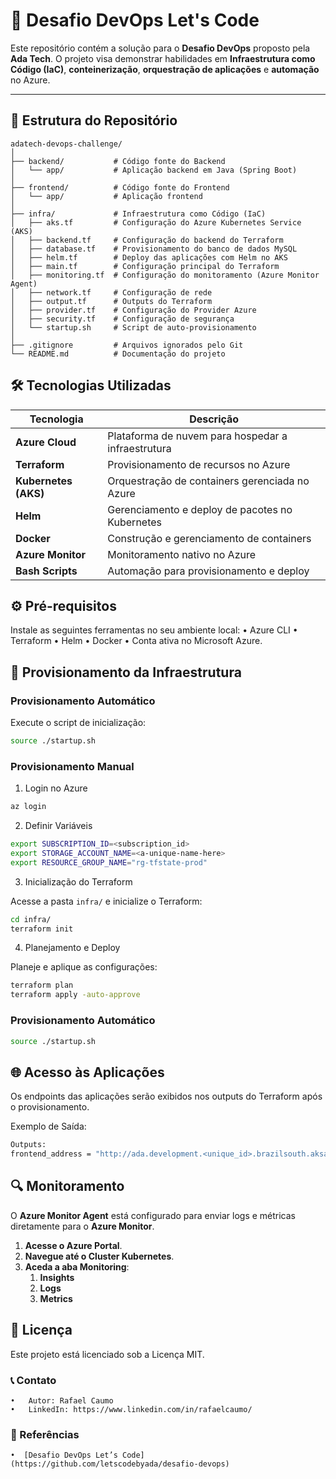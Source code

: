 # 🚀 Desafio DevOps Let's Code

Este repositório contém a solução para o **Desafio DevOps** proposto pela **Ada Tech**. O projeto visa demonstrar habilidades em **Infraestrutura como Código (IaC)**, **conteinerização**, **orquestração de aplicações** e **automação** no Azure.

---

## 📁 Estrutura do Repositório
```plaintext
adatech-devops-challenge/
│
├── backend/           # Código fonte do Backend
│   └── app/           # Aplicação backend em Java (Spring Boot)
│
├── frontend/          # Código fonte do Frontend
│   └── app/           # Aplicação frontend
│
├── infra/             # Infraestrutura como Código (IaC)
│   ├── aks.tf         # Configuração do Azure Kubernetes Service (AKS)
│   ├── backend.tf     # Configuração do backend do Terraform
│   ├── database.tf    # Provisionamento do banco de dados MySQL
│   ├── helm.tf        # Deploy das aplicações com Helm no AKS
│   ├── main.tf        # Configuração principal do Terraform
│   ├── monitoring.tf  # Configuração do monitoramento (Azure Monitor Agent)
│   ├── network.tf     # Configuração de rede
│   ├── output.tf      # Outputs do Terraform
│   ├── provider.tf    # Configuração do Provider Azure
│   ├── security.tf    # Configuração de segurança
│   └── startup.sh     # Script de auto-provisionamento
│
├── .gitignore         # Arquivos ignorados pelo Git
└── README.md          # Documentação do projeto
```
## 🛠️ Tecnologias Utilizadas

| **Tecnologia**        | **Descrição**                                       |
|-----------------------|-----------------------------------------------------|
| **Azure Cloud**       | Plataforma de nuvem para hospedar a infraestrutura  |
| **Terraform**         | Provisionamento de recursos no Azure                |
| **Kubernetes (AKS)**  | Orquestração de containers gerenciada no Azure      |
| **Helm**              | Gerenciamento e deploy de pacotes no Kubernetes     |
| **Docker**            | Construção e gerenciamento de containers            |
| **Azure Monitor**     | Monitoramento nativo no Azure                       |
| **Bash Scripts**      | Automação para provisionamento e deploy             |

## ⚙️ Pré-requisitos

Instale as seguintes ferramentas no seu ambiente local:
	•	Azure CLI
	•	Terraform
	•	Helm
	•	Docker
	•	Conta ativa no Microsoft Azure.

## 🚀 Provisionamento da Infraestrutura

### Provisionamento Automático

Execute o script de inicialização:

``` bash
source ./startup.sh
```

### Provisionamento Manual

1. Login no Azure

``` bash
az login
```

2. Definir Variáveis

``` bash
export SUBSCRIPTION_ID=<subscription_id>
export STORAGE_ACCOUNT_NAME=<a-unique-name-here>
export RESOURCE_GROUP_NAME="rg-tfstate-prod"
```

3. Inicialização do Terraform

Acesse a pasta `infra/` e inicialize o Terraform:

``` bash
cd infra/
terraform init
```

4. Planejamento e Deploy

Planeje e aplique as configurações:

``` bash
terraform plan
terraform apply -auto-approve
```

### Provisionamento Automático

``` bash
source ./startup.sh
```

## 🌐 Acesso às Aplicações

Os endpoints das aplicações serão exibidos nos outputs do Terraform após o provisionamento.

Exemplo de Saída:
``` bash
Outputs:
frontend_address = "http://ada.development.<unique_id>.brazilsouth.aksapp.io"
```

## 🔍 Monitoramento

O **Azure Monitor Agent** está configurado para enviar logs e métricas diretamente para o **Azure Monitor**.

1. **Acesse o Azure Portal**.
2. **Navegue até o Cluster Kubernetes**.
3. **Aceda a aba Monitoring**:
   1. **Insights**  
   2. **Logs**  
   3. **Metrics**

## 📜 Licença

Este projeto está licenciado sob a Licença MIT.

### 📞 Contato
	•	Autor: Rafael Caumo
	•	LinkedIn: https://www.linkedin.com/in/rafaelcaumo/

### 🔗 Referências
	•  [Desafio DevOps Let’s Code](https://github.com/letscodebyada/desafio-devops)